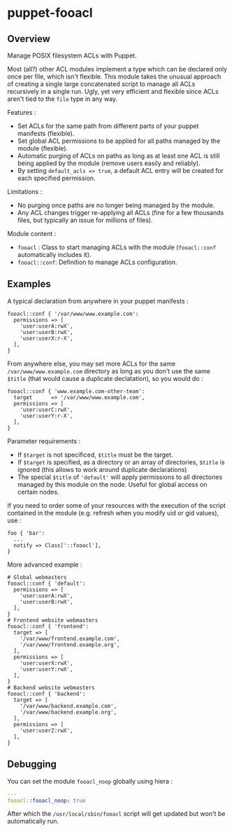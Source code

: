 # puppet-fooacl

## Overview

Manage POSIX filesystem ACLs with Puppet.

Most (all?) other ACL modules implement a type which can be declared only once
per file, which isn't flexible. This module takes the unusual approach of
creating a single large concatenated script to manage all ACLs recursively in
a single run. Ugly, yet very efficient and flexible since ACLs aren't tied to
the `file` type in any way.

Features :
* Set ACLs for the same path from different parts of your puppet manifests
  (flexible).
* Set global ACL permissions to be applied for all paths managed by the module
  (flexible).
* Automatic purging of ACLs on paths as long as at least one ACL is still
  being applied by the module (remove users easily and reliably).
* By setting `default_acls => true`, a default ACL entry will be created for
  each specified permission.

Limitations :
* No purging once paths are no longer being managed by the module.
* Any ACL changes trigger re-applying all ACLs (fine for a few thousands
  files, but typically an issue for millions of files).

Module content :
* `fooacl` : Class to start managing ACLs with the module (`fooacl::conf`
  automatically includes it).
* `fooacl::conf`: Definition to manage ACLs configuration.

## Examples

A typical declaration from anywhere in your puppet manifests :
```puppet
fooacl::conf { '/var/www/www.example.com':
  permissions => [
    'user:userA:rwX',
    'user:userB:rwX',
    'user:userX:r-X',
  ],
}
```

From anywhere else, you may set more ACLs for the same
`/var/www/www.example.com` directory as long as you don't use the same
`$title` (that would cause a duplicate declatation), so you would do :
```puppet
fooacl::conf { 'www.example.com-other-team':
  target      => '/var/www/www.example.com',
  permissions => [
    'user:userC:rwX',
    'user:userY:r-X',
  ],
}
```

Parameter requirements :
* If `$target` is not specificed, `$title` must be the target.
* If `$target` is specified, as a directory or an array of directories,
  `$title` is ignored (this allows to work around duplicate declarations)
* The special `$title` of `'default'` will apply permissions to all
  directories managed by this module on the node. Useful for global access on
  certain nodes.

If you need to order some of your resources with the execution of the script
contained in the module (e.g. refresh when you modify uid or gid values), use :

```puppet
foo { 'bar':
  ...
  notify => Class['::fooacl'],
}
```

More advanced example :
```puppet
# Global webmasters
fooacl::conf { 'default':
  permissions => [
    'user:userA:rwX',
    'user:userB:rwX',
  ],
}
# Frontend website webmasters
fooacl::conf { 'frontend':
  target => [
    '/var/www/frontend.example.com',
    '/var/www/frontend.example.org',
  ],
  permissions => [
    'user:userX:rwX',
    'user:userY:rwX',
  ],
}
# Backend website webmasters
fooacl::conf { 'backend':
  target => [
    '/var/www/backend.example.com',
    '/var/www/backend.example.org',
  ],
  permissions => [
    'user:userZ:rwX',
  ],
}
```

## Debugging

You can set the module `fooacl_noop` globally using hiera :
```yaml
---
fooacl::fooacl_noop: true
```

After which the `/usr/local/sbin/fooacl` script will get updated but won't
be automatically run.

